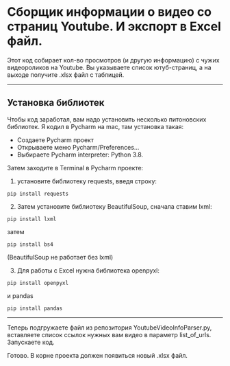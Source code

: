 # Сборщик информации о видео со страниц Youtube. И экспорт в Excel файл.

Этот код собирает кол-во просмотров (и другую информацию) с чужих видеороликов на Youtube. Вы указываете список ютуб-страниц, а на выходе получите .xlsx файл с таблицей.

____


## Установка библиотек

Чтобы код заработал, вам надо установить несколько питоновских библиотек. Я кодил в Pycharm на mac, там установка такая:
- Создаете Pycharm проект
- Открываете меню Pycharm/Preferences... 
- Выбираете Pycharm interpreter: Python 3.8.

Затем заходите в Terminal в Pycharm проекте:

1. установите библиотеку requests, введя строку:
```
pip install requests
```

2. Затем установите библиотеку BeautifulSoup, сначала ставим lxml:
```
pip install lxml
```
затем
```
pip install bs4
```
(BeautifulSoup не работает без lxml)

3. Для работы с Excel нужна библиотека openpyxl:
```
pip install openpyxl
```
и pandas
```
pip install pandas
```

_____

Теперь подгружаете файл из репозитория YoutubeVideoInfoParser.py, вставляете список ссылок нужных вам видео в параметр list_of_urls. Запускаете код. 

Готово. В корне проекта должен появиться новый .xlsx файл.
